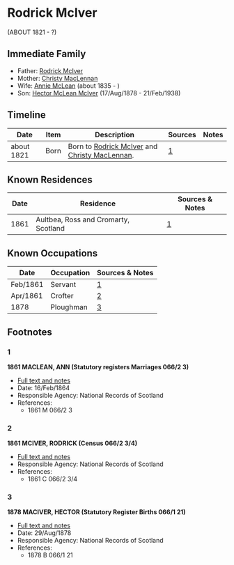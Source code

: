 ﻿---
layout: person
subject_key: i91038040
permalink: /people/i91038040
---

# Rodrick McIver
(ABOUT 1821 - ?)

## Immediate Family

* Father: [Rodrick McIver](./@53638178@-rodrick-mciver-b-d.md)
* Mother: [Christy MacLennan](./@8610974@-christy-maclennan-b-d.md)
* Wife: [Annie McLean](./@68658880@-annie-mclean-b1835-d.md) (about 1835 - )
* Son: [Hector McLean McIver](./@62168745@-hector-mclean-mciver-b1878-8-17-d1938-2-21.md) (17/Aug/1878 - 21/Feb/1938)

## Timeline

Date | Item | Description | Sources | Notes
---|---|---|---|---
about 1821 | Born | Born to [Rodrick McIver](./@53638178@-rodrick-mciver-b-d.md) and [Christy MacLennan](./@8610974@-christy-maclennan-b-d.md). | [1](#1) | 

## Known Residences

Date | Residence | Sources & Notes
---|---|---
1861 | Aultbea, Ross and Cromarty, Scotland | [1](#1)

## Known Occupations

Date | Occupation | Sources & Notes
---|---|---
Feb/1861 | Servant | [1](#1)
Apr/1861 | Crofter | [2](#2)
1878 | Ploughman | [3](#3)

## Footnotes

### 1

**1861 MACLEAN, ANN (Statutory registers Marriages 066/2 3)**

* [Full text and notes](../sources/@25221376@-1861-maclean,-ann-statutory-registers-marriages-066-2-3-.md)
* Date: 16/Feb/1864
* Responsible Agency: National Records of Scotland
* References: 
  * 1861 M 066/2 3

### 2

**1861 MCIVER, RODRICK (Census 066/2 3/4)**

* [Full text and notes](../sources/@91380221@-1861-mciver,-rodrick-census-066-2-3-4-.md)
* Responsible Agency: National Records of Scotland
* References: 
  * 1861 C 066/2 3/4

### 3

**1878 MACIVER, HECTOR (Statutory Register Births 066/1 21)**

* [Full text and notes](../sources/@97009852@-1878-maciver,-hector-statutory-register-births-066-1-21-.md)
* Date: 29/Aug/1878
* Responsible Agency: National Records of Scotland
* References: 
  * 1878 B 066/1 21

